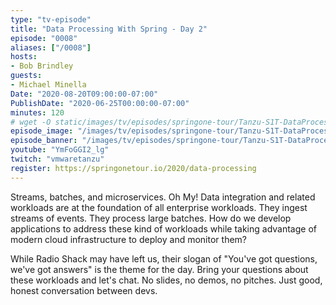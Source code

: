 ```yaml
---
type: "tv-episode"
title: "Data Processing With Spring - Day 2"
episode: "0008"
aliases: ["/0008"]
hosts:
- Bob Brindley
guests:
- Michael Minella
Date: "2020-08-20T09:00:00-07:00"
PublishDate: "2020-06-25T00:00:00-07:00"
minutes: 120
# wget -O static/images/tv/episodes/springone-tour/Tanzu-S1T-DataProcessing-day2-yt.jpg https://img.youtube.com/vi/YmFoGGI2_lg/mqdefault.jpg
episode_image: "/images/tv/episodes/springone-tour/Tanzu-S1T-DataProcessing-day2-yt.jpg"
episode_banner: "/images/tv/episodes/springone-tour/Tanzu-S1T-DataProcessing-day2-yt.jpg"
youtube: "YmFoGGI2_lg"
twitch: "vmwaretanzu"
register: https://springonetour.io/2020/data-processing
---
```


Streams, batches, and microservices. Oh My! Data integration and related workloads are at the foundation of all enterprise workloads. They ingest streams of events. They process large batches. How do we develop applications to address these kind of workloads while taking advantage of modern cloud infrastructure to deploy and monitor them?

While Radio Shack may have left us, their slogan of "You've got questions, we've got answers" is the theme for the day. Bring your questions about these workloads and let's chat. No slides, no demos, no pitches. Just good, honest conversation between devs.